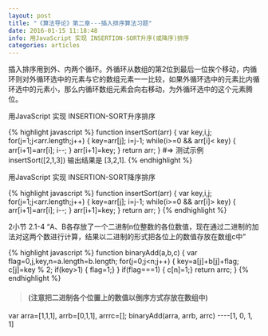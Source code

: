 ```yaml
---
layout: post
title: "《算法导论》第二章---插入排序算法习题"
date: 2016-01-15 11:18:48 
info: 用JavaScript 实现 INSERTION-SORT升序(或降序)排序
categories: articles
---
```


插入排序用到外、内两个循环。外循环从数组的第2位到最后一位挨个移动，内循环则对外循环选中的元素与它的数组元素一一比较，如果外循环选中的元素比内循环选中的元素小，那么内循环数组元素会向右移动，为外循环选中的这个元素腾位。

用JavaScript 实现 INSERTION-SORT升序排序

{% highlight javascript %}
function insertSort(arr) {
    var key,i,j;
    for(j=1;j<arr.length;j++) {
        key=arr[j];
        i=j-1;
        while(i>=0 && arr[i]< key) {
            arr[i+1]=arr[i];
            i--;
        }
        arr[i+1]=key;
    }
    return arr;
}
#=> 测试示例 insertSort([2,1,3])   输出结果是 [3,2,1].
{% endhighlight %}

用JavaScript 实现 INSERTION-SORT降序排序

{% highlight javascript %}
function insertSort(arr) {
    var key,i,j;
    for(j=1;j<arr.length;j++) {
        key=arr[j];
        i=j-1;
        while(i>=0 && arr[i]> key) {
            arr[i+1]=arr[i];
            i--;
        }
        arr[i+1]=key;
    }
    return arr;
}
{% endhighlight %}

2小节 2.1-4 “A、B各存放了一个二进制n位整数的各位数值，现在通过二进制的加法对这两个数进行计算，结果以二进制的形式把各位上的数值存放在数组c中”

{% highlight javascript %}
function binaryAdd(a,b,c) {
    var flag=0,j,key,n=a.length=b.length;
    for(j=0;j<n;j++) {
        key=a[j]+b[j]+flag;
        c[j]=key % 2;
        if(key>1) { flag=1;}
    }
    if(flag===1) { c[n]=1;}
    return arrc;
}
{% endhighlight %}

>#### (注意把二进制各个位置上的数值以倒序方式存放在数组中)
var arra=[1,1,1], arrb=[0,1,1], arrrc=[]; binaryAdd(arra, arrb, arrc)   ----[1, 0, 1, 1]


